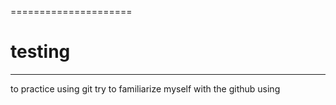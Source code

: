 =====================
# testing

-----------------------
to practice using git
try to familiarize myself with the github using

